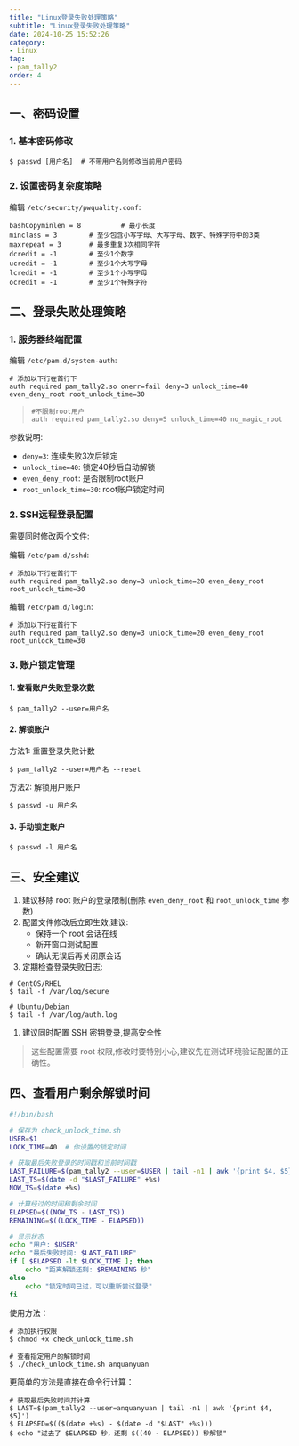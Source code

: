```yaml
---
title: "Linux登录失败处理策略"
subtitle: "Linux登录失败处理策略"
date: 2024-10-25 15:52:26
category:
- Linux
tag:
- pam_tally2
order: 4
---
```


## 一、密码设置

### 1. 基本密码修改

```shell
$ passwd [用户名]  # 不带用户名则修改当前用户密码
```

### 2. 设置密码复杂度策略

编辑 `/etc/security/pwquality.conf`:

```shell
bashCopyminlen = 8          # 最小长度
minclass = 3        # 至少包含小写字母、大写字母、数字、特殊字符中的3类
maxrepeat = 3       # 最多重复3次相同字符
dcredit = -1        # 至少1个数字
ucredit = -1        # 至少1个大写字母
lcredit = -1        # 至少1个小写字母
ocredit = -1        # 至少1个特殊字符
```

## 二、登录失败处理策略

### 1. 服务器终端配置

编辑 `/etc/pam.d/system-auth`:

```shell
# 添加以下行在首行下
auth required pam_tally2.so onerr=fail deny=3 unlock_time=40 even_deny_root root_unlock_time=30
```

> ```shell
> #不限制root用户
> auth required pam_tally2.so deny=5 unlock_time=40 no_magic_root
> ```

参数说明:

- `deny=3`: 连续失败3次后锁定
- `unlock_time=40`: 锁定40秒后自动解锁
- `even_deny_root`: 是否限制root账户
- `root_unlock_time=30`: root账户锁定时间

### 2. SSH远程登录配置

需要同时修改两个文件:

编辑 `/etc/pam.d/sshd`:

```shell
# 添加以下行在首行下
auth required pam_tally2.so deny=3 unlock_time=20 even_deny_root root_unlock_time=30
```

编辑 `/etc/pam.d/login`:

```shell
# 添加以下行在首行下
auth required pam_tally2.so deny=3 unlock_time=20 even_deny_root root_unlock_time=30
```

### 3. 账户锁定管理

#### 1. 查看账户失败登录次数

```shell
$ pam_tally2 --user=用户名
```

#### 2. 解锁账户

方法1: 重置登录失败计数

```shell
$ pam_tally2 --user=用户名 --reset
```

方法2: 解锁用户账户

```shell
$ passwd -u 用户名
```

#### 3. 手动锁定账户

```shell
$ passwd -l 用户名
```

## 三、安全建议

1. 建议移除 root 账户的登录限制(删除 `even_deny_root` 和 `root_unlock_time` 参数)
2. 配置文件修改后立即生效,建议:
   - 保持一个 root 会话在线
   - 新开窗口测试配置
   - 确认无误后再关闭原会话
3. 定期检查登录失败日志:

```shell
# CentOS/RHEL
$ tail -f /var/log/secure

# Ubuntu/Debian
$ tail -f /var/log/auth.log
```

1. 建议同时配置 SSH 密钥登录,提高安全性

> 这些配置需要 root 权限,修改时要特别小心,建议先在测试环境验证配置的正确性。

## 四、查看用户剩余解锁时间

```bash
#!/bin/bash

# 保存为 check_unlock_time.sh
USER=$1
LOCK_TIME=40  # 你设置的锁定时间

# 获取最后失败登录的时间戳和当前时间戳
LAST_FAILURE=$(pam_tally2 --user=$USER | tail -n1 | awk '{print $4, $5}')
LAST_TS=$(date -d "$LAST_FAILURE" +%s)
NOW_TS=$(date +%s)

# 计算经过的时间和剩余时间
ELAPSED=$((NOW_TS - LAST_TS))
REMAINING=$((LOCK_TIME - ELAPSED))

# 显示状态
echo "用户: $USER"
echo "最后失败时间: $LAST_FAILURE"
if [ $ELAPSED -lt $LOCK_TIME ]; then
    echo "距离解锁还剩: $REMAINING 秒"
else
    echo "锁定时间已过，可以重新尝试登录"
fi
```

使用方法：

```shell
# 添加执行权限
$ chmod +x check_unlock_time.sh

# 查看指定用户的解锁时间
$ ./check_unlock_time.sh anquanyuan
```

更简单的方法是直接在命令行计算：

```shell
# 获取最后失败时间并计算
$ LAST=$(pam_tally2 --user=anquanyuan | tail -n1 | awk '{print $4, $5}')
$ ELAPSED=$(($(date +%s) - $(date -d "$LAST" +%s)))
$ echo "过去了 $ELAPSED 秒，还剩 $((40 - ELAPSED)) 秒解锁"
```